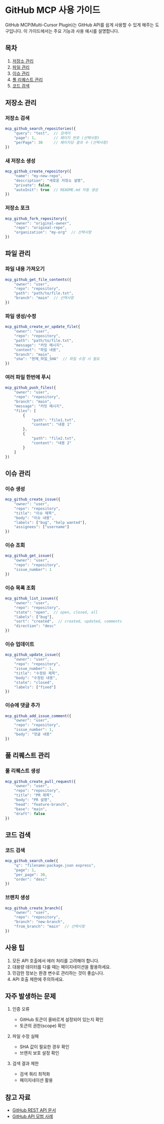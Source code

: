 # GitHub MCP 사용 가이드

GitHub MCP(Multi-Cursor Plugin)는 GitHub API를 쉽게 사용할 수 있게 해주는 도구입니다. 이 가이드에서는 주요 기능과 사용 예시를 설명합니다.

## 목차
1. [저장소 관리](#저장소-관리)
2. [파일 관리](#파일-관리)
3. [이슈 관리](#이슈-관리)
4. [풀 리퀘스트 관리](#풀-리퀘스트-관리)
5. [코드 검색](#코드-검색)

## 저장소 관리

### 저장소 검색
```javascript
mcp_github_search_repositories({
    "query": "test",  // 검색어
    "page": 1,        // 페이지 번호 (선택사항)
    "perPage": 30     // 페이지당 결과 수 (선택사항)
})
```

### 새 저장소 생성
```javascript
mcp_github_create_repository({
    "name": "my-new-repo",
    "description": "새로운 저장소 설명",
    "private": false,
    "autoInit": true  // README.md 자동 생성
})
```

### 저장소 포크
```javascript
mcp_github_fork_repository({
    "owner": "original-owner",
    "repo": "original-repo",
    "organization": "my-org"  // 선택사항
})
```

## 파일 관리

### 파일 내용 가져오기
```javascript
mcp_github_get_file_contents({
    "owner": "user",
    "repo": "repository",
    "path": "path/to/file.txt",
    "branch": "main"  // 선택사항
})
```

### 파일 생성/수정
```javascript
mcp_github_create_or_update_file({
    "owner": "user",
    "repo": "repository",
    "path": "path/to/file.txt",
    "message": "커밋 메시지",
    "content": "파일 내용",
    "branch": "main",
    "sha": "현재_파일_SHA"  // 파일 수정 시 필요
})
```

### 여러 파일 한번에 푸시
```javascript
mcp_github_push_files({
    "owner": "user",
    "repo": "repository",
    "branch": "main",
    "message": "커밋 메시지",
    "files": [
        {
            "path": "file1.txt",
            "content": "내용 1"
        },
        {
            "path": "file2.txt",
            "content": "내용 2"
        }
    ]
})
```

## 이슈 관리

### 이슈 생성
```javascript
mcp_github_create_issue({
    "owner": "user",
    "repo": "repository",
    "title": "이슈 제목",
    "body": "이슈 내용",
    "labels": ["bug", "help wanted"],
    "assignees": ["username"]
})
```

### 이슈 조회
```javascript
mcp_github_get_issue({
    "owner": "user",
    "repo": "repository",
    "issue_number": 1
})
```

### 이슈 목록 조회
```javascript
mcp_github_list_issues({
    "owner": "user",
    "repo": "repository",
    "state": "open",  // open, closed, all
    "labels": ["bug"],
    "sort": "created",  // created, updated, comments
    "direction": "desc"
})
```

### 이슈 업데이트
```javascript
mcp_github_update_issue({
    "owner": "user",
    "repo": "repository",
    "issue_number": 1,
    "title": "수정된 제목",
    "body": "수정된 내용",
    "state": "closed",
    "labels": ["fixed"]
})
```

### 이슈에 댓글 추가
```javascript
mcp_github_add_issue_comment({
    "owner": "user",
    "repo": "repository",
    "issue_number": 1,
    "body": "댓글 내용"
})
```

## 풀 리퀘스트 관리

### 풀 리퀘스트 생성
```javascript
mcp_github_create_pull_request({
    "owner": "user",
    "repo": "repository",
    "title": "PR 제목",
    "body": "PR 설명",
    "head": "feature-branch",
    "base": "main",
    "draft": false
})
```

## 코드 검색

### 코드 검색
```javascript
mcp_github_search_code({
    "q": "filename:package.json express",
    "page": 1,
    "per_page": 30,
    "order": "desc"
})
```

### 브랜치 생성
```javascript
mcp_github_create_branch({
    "owner": "user",
    "repo": "repository",
    "branch": "new-branch",
    "from_branch": "main"  // 선택사항
})
```

## 사용 팁

1. 모든 API 호출에서 에러 처리를 고려해야 합니다.
2. 대용량 데이터를 다룰 때는 페이지네이션을 활용하세요.
3. 민감한 정보는 환경 변수로 관리하는 것이 좋습니다.
4. API 호출 제한에 주의하세요.

## 자주 발생하는 문제

1. 인증 오류
   - GitHub 토큰이 올바르게 설정되어 있는지 확인
   - 토큰의 권한(scope) 확인

2. 파일 수정 실패
   - SHA 값이 필요한 경우 확인
   - 브랜치 보호 설정 확인

3. 검색 결과 제한
   - 검색 쿼리 최적화
   - 페이지네이션 활용

## 참고 자료

- [GitHub REST API 문서](https://docs.github.com/en/rest)
- [GitHub API 모범 사례](https://docs.github.com/en/rest/guides/best-practices-for-integrators) 